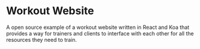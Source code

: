 # Workout Website

A open source example of a workout website written in React and Koa that provides a way
for trainers and clients to interface with each other for all the resources they need to
train.  
